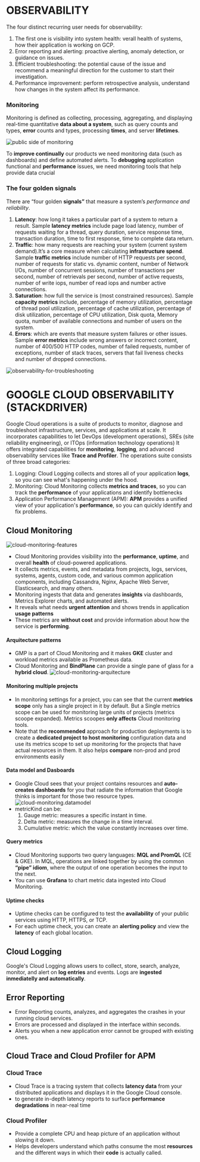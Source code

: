
# OBSERVABILITY

The four distinct recurring user needs for observability:
1.  The first one is visibility into system health: verall health of systems, how their application is working on GCP.
2.  Error reporting and alerting: proactive alerting, anomaly detection, or guidance on issues.
3.  Efficient troubleshooting: the potential cause of the issue and recommend a meaningful direction for the customer to start their investigation.
4.  Performance improvement: perform retrospective analysis, understand how changes in the system affect its performance.

### Monitoring
Monitoring is defined as collecting, processing, aggregating, and displaying real-time quantitative **data about a system**, such as query counts and types, **error** counts and types, processing **times**, and server **lifetimes**.

![public side of monitoring](/img/monitoring-sre-product-sides.png)

To **improve continually** our products we need monitoring data (such as dashboards) and define automated alerts.
To **debugging** application functional and **performance** issues, we need monitoring tools that help provide data crucial

### The four golden signals
There are “four golden **signals”** that measure a system’s *performance and reliability*.
1.  **Latency**: how long it takes a particular part of a system to return a result. Sample **latency metrics** include page load latency, number of requests waiting for a thread, query duration, service response time, transaction duration, time to first response, time to complete data return.
2.  **Traffic**: how many requests are reaching your system (current system demand).It’s a core measure when calculating **infrastructure spend**. Sample **traffic metrics** include number of HTTP requests per second, number of requests for static vs. dynamic content, number of Network I/Os, number of concurrent sessions, number of transactions per second, number of retrievals per second, number of active requests, number of write iops, number of read iops and number active connections.
3.  **Saturation**: how full the service is (most constrained resources). Sample **capacity metrics** include, percentage of memory utilization, percentage of thread pool utilization, percentage of cache utilization, percentage of disk utilization, percentage of CPU utilization, Disk quota, Memory quota, number of available connections and number of users on the system.
4.  **Errors**: which are events that measure system failures or other issues. Sample **error metrics** include wrong answers or incorrect content, number of 400/500 HTTP codes, number of failed requests, number of exceptions, number of stack traces, servers that fail liveness checks and number of dropped connections.

![observability-for-troubleshooting](/img/observability-for-troubleshooting.png)

# GOOGLE CLOUD OBSERVABILITY (STACKDRIVER)

Google Cloud operations is a suite of products to monitor, diagnose and troubleshoot infrastructure, services, and applications at scale.
It incorporates capabilities to let DevOps (development operations), SREs (site reliability engineering), or ITOps (information technology operations) 
It offers integrated capabilities for **monitoring**, **logging**, and advanced observability services like **Trace and Profiler**.
The operations suite consists of three broad categories:
1.  Logging: Cloud Logging collects and stores all of your application **logs**, so you can see what's happening under the hood.
2.  Monitoring: Cloud Monitoring collects **metrics and traces**, so you can track the **performance** of your applications and identify bottlenecks
3.  Application Performance Management (APM):  **APM** provides a unified view of your application's **performance**, so you can quickly identify and fix problems.

## Cloud Monitoring
![cloud-monitoring-features](/img/cloud-monitoring-features.png)
*   Cloud Monitoring provides visibility into the **performance**, **uptime**, and overall **health** of cloud-powered applications.
*   It collects metrics, events, and metadata from projects, logs, services, systems, agents, custom code, and various common application components, including Cassandra, Nginx, Apache Web Server, Elasticsearch, and many others.
*   Monitoring ingests that data and generates **insights** via dashboards, Metrics Explorer charts, and automated alerts.
*   It reveals what needs **urgent attention** and shows trends in application **usage patterns**
*   These metrics are **without cost** and provide information about how the service is **performing**.

#### Arquitecture patterns
*   GMP is a part of Cloud Monitoring and it makes **GKE** cluster and workload metrics available as Prometheus data.
*   Cloud Monitoring and **BindPlane** can provide a single pane of glass for a **hybrid cloud**.
![cloud-monitoring-arquitecture](/img/cloud-monitoring-arquitecture.png)
#### Monitoring multiple projects
*   In monitoring settings for a project, you can see that the current **metrics scope** only has a single project in it by default. But a Single metrics scope can be used for monitoring large units of projects (metrics scoope expanded). Metrics scoopes **only affects** Cloud monitoring tools.
*   Note that the **recommended** approach for production deployments is to create a **dedicated project to host monitoring** configuration data and use its metrics scope to set up monitoring for the projects that have actual resources in them. It also helps **compare** non-prod and prod environments easily
#### Data model and Dasboards
*   Google Cloud sees that your project contains resources and **auto-creates dashboards** for you that radiate the information that Google thinks is important for those two resource types.
![cloud-monitoring.datamodel](/img/cloud-monitoring.datamodel.png)
*   metricKind can be:
    1.  Gauge metric: measures a specific instant in time.
    2.  Delta metric:  measures the change in a time interval.
    3.  Cumulative metric: which the value constantly increases over time.
#### Query metrics
*   Cloud Monitoring supports two query languages: **MQL and PromQL** (CE & GKE). In MQL, operations are linked together by using the common **“pipe” idiom**, where the output of one operation becomes the input to the next.
*   You can use **Grafana** to chart metric data ingested into Cloud Monitoring.
#### Uptime checks
*   Uptime checks can be configured to test the **availability** of your public services using HTTP, HTTPS, or TCP.
*   For each uptime check, you can create an **alerting policy** and view the **latency** of each global location.

## Cloud Logging

Google's Cloud Logging allows users to collect, store, search, analyze, monitor, and alert on **log entries** and events. Logs are **ingested inmediatelly and automatically**.

## Error Reporting
*   Error Reporting counts, analyzes, and aggregates the crashes in your running cloud services.
*   Errors are processed and displayed in the interface within seconds.
*   Alerts you when a new application error cannot be grouped with existing ones.

## Cloud Trace and Cloud Profiler for APM
### Cloud Trace
*   Cloud Trace is a tracing system that collects **latency data** from your distributed applications and displays it in the Google Cloud console.
*   to generate in-depth latency reports to surface **performance degradations** in near-real time

### Cloud Profiler
*   Provide a complete CPU and heap picture of an application without slowing it down.
*   Helps developers understand which paths consume the most **resources** and the different ways in which their **code** is actually called.

